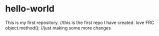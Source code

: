 # hello-world
This is my first repository.
//this is the first repo I have created. love FRC
object.method();
//just making some more changes
